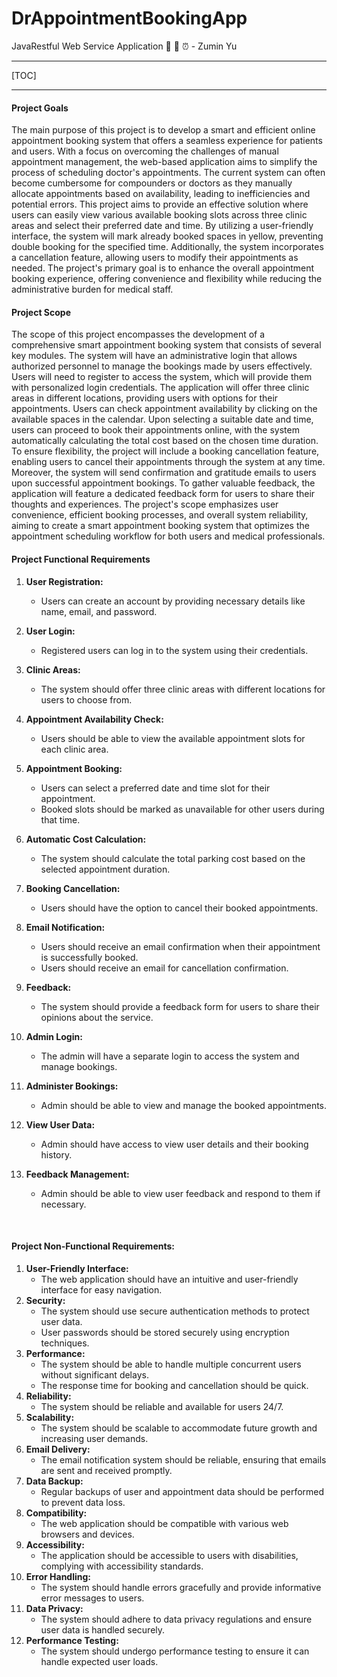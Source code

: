 # DrAppointmentBookingApp

JavaRestful Web Service Application :calendar: :bookmark: :alarm_clock: - Zumin Yu



------



[TOC]

------

#### Project Goals

The main purpose of this project is to develop a smart and efficient online appointment booking system that offers a seamless experience for patients and users. With a focus on overcoming the challenges of manual appointment management, the web-based application aims to simplify the process of scheduling doctor's appointments. The current system can often become cumbersome for compounders or doctors as they manually allocate appointments based on availability, leading to inefficiencies and potential errors. This project aims to provide an effective solution where users can easily view various available booking slots across three clinic areas and select their preferred date and time. By utilizing a user-friendly interface, the system will mark already booked spaces in yellow, preventing double booking for the specified time. Additionally, the system incorporates a cancellation feature, allowing users to modify their appointments as needed. The project's primary goal is to enhance the overall appointment booking experience, offering convenience and flexibility while reducing the administrative burden for medical staff.



#### Project Scope

The scope of this project encompasses the development of a comprehensive smart appointment booking system that consists of several key modules. The system will have an administrative login that allows authorized personnel to manage the bookings made by users effectively. Users will need to register to access the system, which will provide them with personalized login credentials. The application will offer three clinic areas in different locations, providing users with options for their appointments. Users can check appointment availability by clicking on the available spaces in the calendar. Upon selecting a suitable date and time, users can proceed to book their appointments online, with the system automatically calculating the total cost based on the chosen time duration. To ensure flexibility, the project will include a booking cancellation feature, enabling users to cancel their appointments through the system at any time. Moreover, the system will send confirmation and gratitude emails to users upon successful appointment bookings. To gather valuable feedback, the application will feature a dedicated feedback form for users to share their thoughts and experiences. The project's scope emphasizes user convenience, efficient booking processes, and overall system reliability, aiming to create a smart appointment booking system that optimizes the appointment scheduling workflow for both users and medical professionals.



#### Project Functional Requirements

1. **User Registration:**

   - Users can create an account by providing necessary details like name, email, and password.

2. **User Login:**

   - Registered users can log in to the system using their credentials.

3. **Clinic Areas:**

   - The system should offer three clinic areas with different locations for users to choose from.

4. **Appointment Availability Check:**

   - Users should be able to view the available appointment slots for each clinic area.

5. **Appointment Booking:**

   - Users can select a preferred date and time slot for their appointment.
   - Booked slots should be marked as unavailable for other users during that time.

6. **Automatic Cost Calculation:**

   - The system should calculate the total parking cost based on the selected appointment duration.

7. **Booking Cancellation:**

   - Users should have the option to cancel their booked appointments.

8. **Email Notification:**

   - Users should receive an email confirmation when their appointment is successfully booked.
   - Users should receive an email for cancellation confirmation.

9. **Feedback:**

   - The system should provide a feedback form for users to share their opinions about the service.

10. **Admin Login:**

    - The admin will have a separate login to access the system and manage bookings.

11. **Administer Bookings:**

    - Admin should be able to view and manage the booked appointments.

12. **View User Data:**

    - Admin should have access to view user details and their booking history.

13. **Feedback Management:**

    - Admin should be able to view user feedback and respond to them if necessary.

    ​

#### **Project Non-Functional Requirements:**

1. **User-Friendly Interface:**
   - The web application should have an intuitive and user-friendly interface for easy navigation.
2. **Security:**
   - The system should use secure authentication methods to protect user data.
   - User passwords should be stored securely using encryption techniques.
3. **Performance:**
   - The system should be able to handle multiple concurrent users without significant delays.
   - The response time for booking and cancellation should be quick.
4. **Reliability:**
   - The system should be reliable and available for users 24/7.
5. **Scalability:**
   - The system should be scalable to accommodate future growth and increasing user demands.
6. **Email Delivery:**
   - The email notification system should be reliable, ensuring that emails are sent and received promptly.
7. **Data Backup:**
   - Regular backups of user and appointment data should be performed to prevent data loss.
8. **Compatibility:**
   - The web application should be compatible with various web browsers and devices.
9. **Accessibility:**
   - The application should be accessible to users with disabilities, complying with accessibility standards.
10. **Error Handling:**
    - The system should handle errors gracefully and provide informative error messages to users.
11. **Data Privacy:**
    - The system should adhere to data privacy regulations and ensure user data is handled securely.
12. **Performance Testing:**
    - The system should undergo performance testing to ensure it can handle expected user loads.











